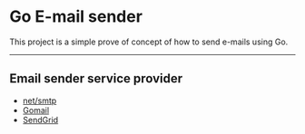 # Go E-mail sender

This project is a simple prove of concept of how to send e-mails using Go.

--- 

## Email sender service provider

- [net/smtp](https://pkg.go.dev/net/smtp)
- [Gomail](https://pkg.go.dev/gopkg.in/gomail.v2)
- [SendGrid](https://sendgrid.com/en-us)

